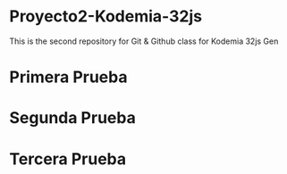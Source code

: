 # Proyecto2-Kodemia-32js
This is the second repository for Git &amp; Github class for Kodemia 32js Gen

# Primera Prueba
# Segunda Prueba
# Tercera Prueba